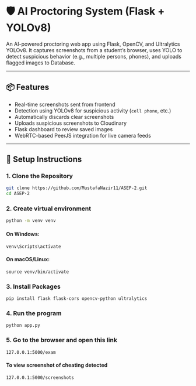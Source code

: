 # 🛡️ AI Proctoring System (Flask + YOLOv8)

An AI-powered proctoring web app using Flask, OpenCV, and Ultralytics YOLOv8. It captures screenshots from a student’s browser, uses YOLO to detect suspicious behavior (e.g., multiple persons, phones), and uploads flagged images to Database.

---

## 📦 Features

- Real-time screenshots sent from frontend
- Detection using YOLOv8 for suspicious activity (`cell phone`, etc.)
- Automatically discards clear screenshots
- Uploads suspicious screenshots to Cloudinary
- Flask dashboard to review saved images
- WebRTC-based PeerJS integration for live camera feeds

---

## 🚀 Setup Instructions

### 1. Clone the Repository

```bash
git clone https://github.com/MustafaNazir11/ASEP-2.git
cd ASEP-2
```


### 2. Create virtual environment
```bash
python -m venv venv
```
#### On Windows:
```
venv\Scripts\activate
```
#### On macOS/Linux:
```
source venv/bin/activate
```
### 3. Install Packages
```
pip install flask flask-cors opencv-python ultralytics
```

### 4. Run the program 

```
python app.py
```
### 5. Go to the browser and open this link
```
127.0.0.1:5000/exam
```
#### To view screenshot of cheating detected
```
127.0.0.1:5000/screenshots
```
